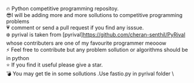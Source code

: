 :fire: Python competitive programming repositoy.\
:sunglasses:I will be adding more and more sollutions to competitive programming problems \
:heartpulse:  comment or send a pull request if you find any isssue.\
:snowflake:  pyrival is taken from [pyrival]<https://github.com/cheran-senthil/PyRival> whose contributers are one of my favourite programmer meooow\
:zap: Feel free to contribute but any problem sollution or algorithms should be in python \
:star: If you find it useful please give a star. \
:bomb: You may get tle in some sollutions .Use fastio.py  in pyrival folder \
